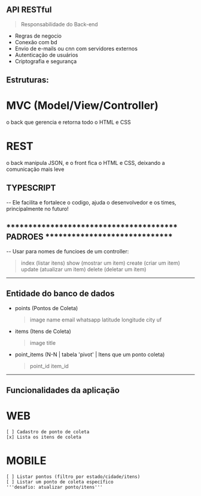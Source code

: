 ## API RESTful

> Responsabilidade do Back-end
  - Regras de negocio
  - Conexão com bd
  - Envio de e-mails ou cnn com servidores externos
  - Autenticação de usuários
  - Criptografia e segurança

## Estruturas:
# MVC (Model/View/Controller)
  o back que gerencia e retorna todo o HTML e CSS

# REST
  o back manipula JSON, e o front fica o HTML e CSS, deixando a comunicação 
  mais leve

## TYPESCRIPT
 -- Ele facilita e fortalece o codigo, ajuda o desenvolvedor e os times, 
 principalmente no futuro!

## *************************************** PADROES *****************************
-- Usar para nomes de funcioes de um controller:
  >index    (listar itens)
  >show     (mostrar um item)
  >create   (criar um item)
  >update   (atualizar um item)
  >delete   (deletar um item)
 _______________________________________________________________________________

 ## Entidade do banco de dados
 - points (Pontos de Coleta)
    >image
    >name
    >email
    >whatsapp
    >latitude
    >longitude
    >city
    >uf
 - items (Itens de Coleta)
    >image
    >title
 - point_items (N-N | tabela 'pivot' | Itens que um ponto coleta)
    >point_id
    >item_id
 _______________________________________________________________________________

 ## Funcionalidades da aplicação
  # WEB
    [ ] Cadastro de ponto de coleta
    [x] Lista os itens de coleta
  # MOBILE
    [ ] Listar pontos (filtro por estado/cidade/itens)
    [ ] Listar um ponto de coleta específico
    '''desafio: atualizar ponto/itens'''
